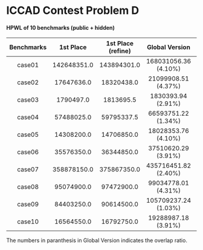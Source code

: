 # ICCAD Contest Problem D



#### HPWL of 10 benchmarks (public + hidden)

| Benchmarks |  1st Place  | 1st Place (refine) |    Global Version    | Global Version (DA)  | Legalized Version |
| :--------: | :---------: | :----------------: | :------------------: | :------------------: | :---------------: |
|   case01   | 142648351.0 |    143894301.0     | 168031056.36 (4.10%) | 151953030.02 (1.93%) |                   |
|   case02   | 17647636.0  |     18320438.0     | 21099908.51 (4.37%)  | 17918198.18 (4.37%)  |                   |
|   case03   |  1790497.0  |     1813695.5      |  1830393.94 (2.91%)  |  1788246.72 (3.9%)   |                   |
|   case04   | 57488025.0  |     59795337.5     | 66593751.22 (1.34%)  | 57441196.91 (4.39%)  |                   |
|   case05   | 14308200.0  |     14706850.0     | 18028353.76 (4.10%)  | 15515052.98 (3.46%)  |                   |
|   case06   | 35576350.0  |     36344850.0     | 37510620.29 (3.91%)  | 34501049.30 (1.82%)  |                   |
|   case07   | 358878150.0 |    375867350.0     | 435716451.82 (2.40%) | 370333006.73 (3.81%) |                   |
|   case08   | 95074900.0  |     97472900.0     | 99034778.01 (4.31%)  | 92227436.99 (3.89%)  |                   |
|   case09   | 84403250.0  |     90614500.0     | 105709237.24 (1.03%) | 96094610.48 (3.68%)  |                   |
|   case10   | 16564550.0  |     16792750.0     | 19288987.18 (3.91%)  | 17439537.34 (2.77%)  |                   |

The numbers in paranthesis in Global Version indicates the overlap ratio.
